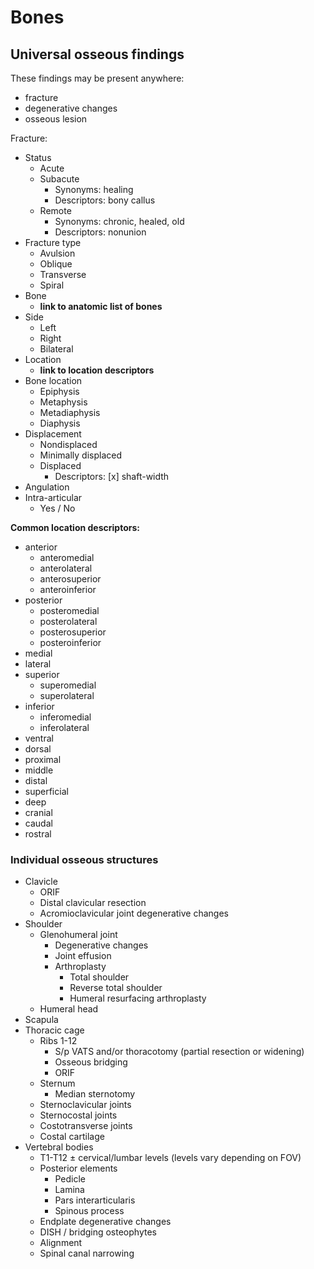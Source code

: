 # Bones

## Universal osseous findings

These findings may be present anywhere:

- fracture
- degenerative changes
- osseous lesion

Fracture:

- Status
  - Acute
  - Subacute
    - Synonyms: healing
    - Descriptors: bony callus
  - Remote
    - Synonyms: chronic, healed, old
    - Descriptors: nonunion
- Fracture type
  - Avulsion
  - Oblique
  - Transverse
  - Spiral
- Bone
  - **link to anatomic list of bones**
- Side
  - Left
  - Right
  - Bilateral
- Location
  - **link to location descriptors**
- Bone location
  - Epiphysis
  - Metaphysis
  - Metadiaphysis
  - Diaphysis
- Displacement
  - Nondisplaced
  - Minimally displaced
  - Displaced
    - Descriptors: [x] shaft-width
- Angulation
- Intra-articular
  - Yes / No

**Common location descriptors:**

- anterior
  - anteromedial
  - anterolateral
  - anterosuperior
  - anteroinferior
- posterior
  - posteromedial
  - posterolateral
  - posterosuperior
  - posteroinferior
- medial
- lateral
- superior
  - superomedial
  - superolateral
- inferior
  - inferomedial
  - inferolateral
- ventral
- dorsal
- proximal
- middle
- distal
- superficial
- deep
- cranial
- caudal
- rostral

### Individual osseous structures

- Clavicle
  - ORIF
  - Distal clavicular resection
  - Acromioclavicular joint degenerative changes
- Shoulder
  - Glenohumeral joint
    - Degenerative changes
    - Joint effusion
    - Arthroplasty
      - Total shoulder
      - Reverse total shoulder
      - Humeral resurfacing arthroplasty
  - Humeral head
- Scapula
- Thoracic cage
  - Ribs 1-12
    - S/p VATS and/or thoracotomy (partial resection or widening)
    - Osseous bridging
    - ORIF
  - Sternum
    - Median sternotomy
  - Sternoclavicular joints
  - Sternocostal joints
  - Costotransverse joints
  - Costal cartilage
- Vertebral bodies
  - T1-T12 ± cervical/lumbar levels (levels vary depending on FOV)
  - Posterior elements
    - Pedicle
    - Lamina
    - Pars interarticularis
    - Spinous process
  - Endplate degenerative changes
  - DISH / bridging osteophytes
  - Alignment
  - Spinal canal narrowing
